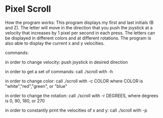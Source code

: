 # Pixel Scroll
How the program works:
This program displays my first and last initials (B and Z). 
The letter will move in the direction that you push the joystick at a velocity that increases by 1 pixel per second in each press. The letters can be displayed in different colors and at different rotations. 
The program is also able to display the current x and y velocities.

commands:

in order to change velocity: push joystick in desired direction

in order to get a set of commands: call ./scroll with -h

in order to change color: call ./scroll with -c COLOR where COLOR is "white","red","green", or "blue"

in order to change the rotation: call ./scroll with -r DEGREES, where degrees is 0, 90, 180, or 270

in order to constantly print the velocities of x and y: call ./scroll with -p
